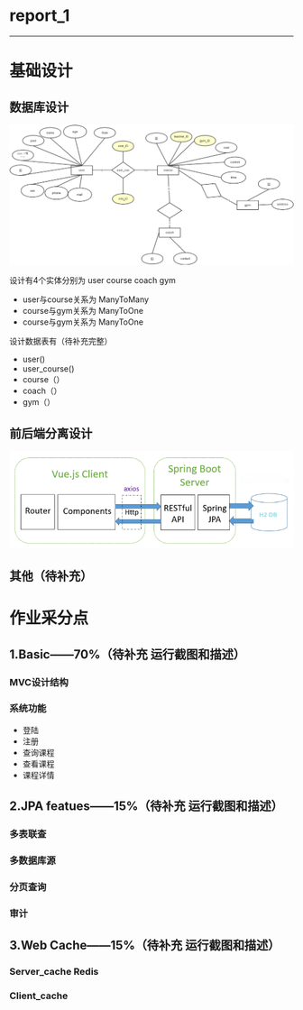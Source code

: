# report_1

----------


# 基础设计

## 数据库设计

![](/docImage/ER_Model.png)

设计有4个实体分别为 user course coach gym

+ user与course关系为 ManyToMany
+ course与gym关系为 ManyToOne
+ course与gym关系为 ManyToOne

设计数据表有（待补充完整）

+ user()
+ user_course()
+ course（）
+ coach（）
+ gym（）

## 前后端分离设计

![](/docImage/front_back.png)

## 其他（待补充）



# 作业采分点



## 1.Basic——70%（待补充 运行截图和描述）

### MVC设计结构

### 系统功能
+ 登陆
+ 注册
+ 查询课程
+ 查看课程
+ 课程详情



## 2.JPA featues——15%（待补充 运行截图和描述）

### 多表联查

### 多数据库源

### 分页查询

### 审计



## 3.Web Cache——15%（待补充 运行截图和描述）

### Server_cache Redis

### Client_cache

